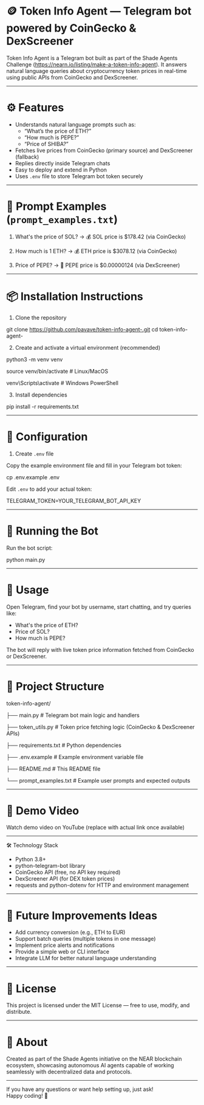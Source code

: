 # 🪙 Token Info Agent — Telegram bot powered by CoinGecko & DexScreener

Token Info Agent is a Telegram bot built as part of the Shade Agents Challenge (https://nearn.io/listing/make-a-token-info-agent). It answers natural language queries about cryptocurrency token prices in real-time using public APIs from CoinGecko and DexScreener.

---

# ⚙️ Features

- Understands natural language prompts such as:
  - “What’s the price of ETH?”
  - “How much is PEPE?”
  - “Price of SHIBA?”
- Fetches live prices from CoinGecko (primary source) and DexScreener (fallback)
- Replies directly inside Telegram chats
- Easy to deploy and extend in Python
- Uses `.env` file to store Telegram bot token securely

---

# 🧩 Prompt Examples (`prompt_examples.txt`)

1. What's the price of SOL?
→ 💰 SOL price is $178.42 (via CoinGecko)

2. How much is 1 ETH?
→ 💰 ETH price is $3078.12 (via CoinGecko)

3. Price of PEPE?
→ 💱 PEPE price is $0.00000124 (via DexScreener)

---

# 📦 Installation Instructions

1. Clone the repository

git clone https://github.com/pavave/token-info-agent-.git
cd token-info-agent-


2. Create and activate a virtual environment (recommended)

python3 -m venv venv

source venv/bin/activate # Linux/MacOS

venv\Scripts\activate # Windows PowerShell


3. Install dependencies

pip install -r requirements.txt


---

# 🔐 Configuration

1. Create `.env` file

Copy the example environment file and fill in your Telegram bot token:

cp .env.example .env


Edit `.env` to add your actual token:

TELEGRAM_TOKEN=YOUR_TELEGRAM_BOT_API_KEY


---

# 🚀 Running the Bot

Run the bot script:

python main.py


---

# 💬 Usage

Open Telegram, find your bot by username, start chatting, and try queries like:

- What's the price of ETH?
- Price of SOL?
- How much is PEPE?

The bot will reply with live token price information fetched from CoinGecko or DexScreener.

---

# 📁 Project Structure

token-info-agent/

├── main.py # Telegram bot main logic and handlers

├── token_utils.py # Token price fetching logic (CoinGecko & DexScreener APIs)

├── requirements.txt # Python dependencies

├── .env.example # Example environment variable file

├── README.md # This README file

└── prompt_examples.txt # Example user prompts and expected outputs


---

# 🎥 Demo Video

Watch demo video on YouTube (replace with actual link once available)

---

🛠 Technology Stack

- Python 3.8+
- python-telegram-bot library
- CoinGecko API (free, no API key required)
- DexScreener API (for DEX token prices)
- requests and python-dotenv for HTTP and environment management

---

# 🧠 Future Improvements Ideas

- Add currency conversion (e.g., ETH to EUR)
- Support batch queries (multiple tokens in one message)
- Implement price alerts and notifications
- Provide a simple web or CLI interface
- Integrate LLM for better natural language understanding

---

# 📜 License

This project is licensed under the MIT License — free to use, modify, and distribute.

---

# 🤖 About

Created as part of the Shade Agents initiative on the NEAR blockchain ecosystem, showcasing autonomous AI agents capable of working seamlessly with decentralized data and protocols.

---

If you have any questions or want help setting up, just ask!  
Happy coding! 🚀

